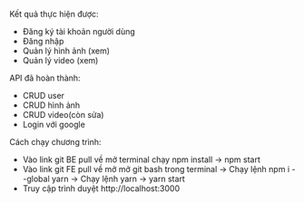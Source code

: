 Kết quả thực hiện được:
- Đăng ký tài khoản người dùng
- Đăng nhập
- Quản lý hình ảnh (xem)
- Quản lý video (xem)

API đã hoàn thành:
- CRUD user
- CRUD hình ảnh
- CRUD video(còn sửa)
- Login với google

Cách chạy chương trình:
- Vào link git BE pull về mở terminal chạy npm install -> npm start
- Vào link git FE pull về mở mở git bash trong terminal -> Chạy lệnh npm i --global yarn -> Chạy lệnh yarn -> yarn start
- Truy cập trình duyệt http://localhost:3000
